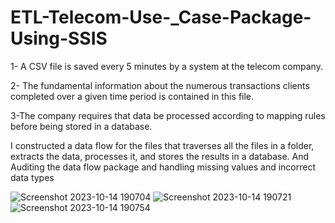# ETL-Telecom-Use-_Case-Package-Using-SSIS

1- A CSV file is saved every 5 minutes by a system at the telecom company.

2- The fundamental information about the numerous transactions clients completed over a given time period is contained in this file.

3-The company requires that data be processed according to mapping rules before being stored in a database.

I constructed a data flow for the files that traverses all the files in a folder, extracts the data, processes it, and stores the results in a database. And Auditing the data flow package and handling missing values and incorrect data types

![Screenshot 2023-10-14 190704](https://github.com/ZeyadMoawad/ETL-Telecom-Use-_Case-Package-Using-SSIS-/assets/96973429/2362fb92-afdc-49e1-94d8-4b068b818b7b)
![Screenshot 2023-10-14 190721](https://github.com/ZeyadMoawad/ETL-Telecom-Use-_Case-Package-Using-SSIS-/assets/96973429/b7ca5d3d-6bb7-4696-ad85-c6d5f180a4c9)
![Screenshot 2023-10-14 190754](https://github.com/ZeyadMoawad/ETL-Telecom-Use-_Case-Package-Using-SSIS-/assets/96973429/c7e3323e-b501-460f-b22e-4af1d754c9ed)


